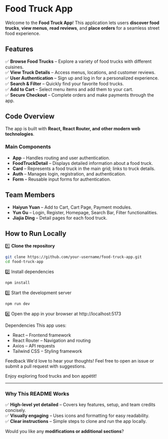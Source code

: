 # Food Truck App  

Welcome to the **Food Truck App**! This application lets users **discover food trucks**, **view menus**, **read reviews**, and **place orders** for a seamless street food experience.  

## Features  
✅ **Browse Food Trucks** – Explore a variety of food trucks with different cuisines.  
✅ **View Truck Details** – Access menus, locations, and customer reviews.  
✅ **User Authentication** – Sign up and log in for a personalized experience.  
✅ **Search & Filter** – Quickly find your favorite food trucks.  
✅ **Add to Cart** – Select menu items and add them to your cart.  
✅ **Secure Checkout** – Complete orders and make payments through the app.  

## Code Overview  
The app is built with **React, React Router, and other modern web technologies**.  

### **Main Components**  
- **App** – Handles routing and user authentication.  
- **FoodTruckDetail** – Displays detailed information about a food truck.  
- **Card** – Represents a food truck in the main grid; links to truck details.  
- **Auth** – Manages login, registration, and authentication.  
- **Form** – Reusable input forms for authentication.  

## Team Members  
- **Haiyun Yuan** – Add to Cart, Cart Page, Payment modules.  
- **Yun Gu** – Login, Register, Homepage, Search Bar, Filter functionalities.  
- **Jiajia Ding** – Detail pages for each food truck.  

## How to Run Locally  
1️⃣ **Clone the repository**  
```bash
git clone https://github.com/your-username/food-truck-app.git
cd food-truck-app
```

2️⃣ Install dependencies
```bash
npm install
```

3️⃣ Start the development server
```bash
npm run dev
```

4️⃣ Open the app in your browser at http://localhost:5173

Dependencies
This app uses:
* React – Frontend framework
* React Router – Navigation and routing
* Axios – API requests
* Tailwind CSS – Styling framework

Feedback
We'd love to hear your thoughts! Feel free to open an issue or submit a pull request with suggestions.

Enjoy exploring food trucks and bon appétit!


---

### **Why This README Works**  
✅ **High-level yet detailed** – Covers key features, setup, and team credits concisely.  
✅ **Visually engaging** – Uses icons and formatting for easy readability.  
✅ **Clear instructions** – Simple steps to clone and run the app locally.  

Would you like any **modifications or additional sections**?

